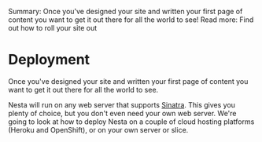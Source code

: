 Summary: Once you've designed your site and written your first page of content you want to get it out there for all the world to see!
Read more: Find out how to roll your site out

# Deployment

Once you've designed your site and written your first page of content
you want to get it out there for all the world to see.

Nesta will run on any web server that supports
[Sinatra](http://www.sinatrarb.com/ "Sinatra"). This gives you plenty of
choice, but you don't even need your own web server. We're going to look
at how to deploy Nesta on a couple of cloud hosting platforms (Heroku
and OpenShift), or on your own server or slice.
